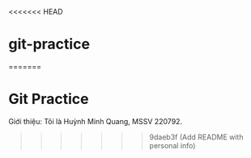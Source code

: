 <<<<<<< HEAD
# git-practice
=======
# Git Practice
Giới thiệu: Tôi là Huỳnh Minh Quang, MSSV 220792.
>>>>>>> 9daeb3f (Add README with personal info)
